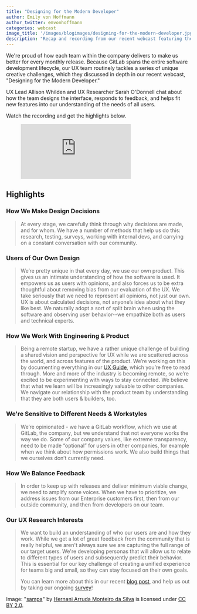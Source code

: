 ```yaml
---
title: "Designing for the Modern Developer" 
author: Emily von Hoffmann
author_twitter: emvonhoffmann
categories: webcast
image_title: '/images/blogimages/designing-for-the-modern-developer.jpg'
description: "Recap and recording from our recent webcast featuring the GitLab user experience (UX) team"
---
```


We're proud of how each team within the company delivers to make us better for every monthly release. Because GitLab spans the entire software development lifecycle, our UX team routinely tackles a series of unique creative challenges, which they discussed in depth in our recent webcast, "Designing for the Modern Developer." 

UX Lead Allison Whilden and UX Researcher Sarah O'Donnell chat about how the team designs the interface, responds to feedback, and helps fit new features into our understanding of the needs of all users. 

Watch the recording and get the highlights below. 

<figure class="video_container">
<iframe src="https://www.youtube.com/embed/CteZol_7pxo" frameborder="0" allowfullscreen="true"> </iframe>
</figure>

## Highlights 

### How We Make Design Decisions

>  At every stage, we carefully think through why decisions are made, and for whom. We have a number of methods that help us do this: research, testing, surveys, working with internal devs, and carrying on a constant conversation with our community. 

### Users of Our Own Design

>  We’re pretty unique in that every day, we use our own product. This gives us an intimate understanding of how the software is used. It empowers us as users with opinions, and also forces us to be extra thoughtful about removing bias from our evaluation of the UX. We take seriously that we need to represent all opinions, not just our own. UX is about calculated decisions, not anyone’s idea about what they like best. We naturally adopt a sort of split brain when using the software and observing user behavior--we empathize both as users and technical experts. 

### How We Work With Engineering & Product

>  Being a remote startup, we have a rather unique challenge of building a shared vision and perspective for UX while we are scattered across the world, and across features of the product. We’re working on this by documenting everything in our [UX Guide](https://docs.gitlab.com/ce/development/ux_guide/index.html), which you’re free to read through. More and more of the industry is becoming remote, so we’re excited to be experimenting with ways to stay connected. We believe that what we learn will be increasingly valuable to other companies. We navigate our relationship with the product team by understanding that they are both users & builders, too.

### We're Sensitive to Different Needs & Workstyles

>  We’re opinionated - we have a GitLab workflow, which we use at GitLab, the company, but we understand that not everyone works the way we do. Some of our company values, like extreme transparency, need to be made “optional” for users in other companies, for example when we think about how permissions work.
We also build things that we ourselves don’t currently need.

### How We Balance Feedback

>  In order to keep up with releases and deliver minimum viable change, we need to amplify some voices. When we have to prioritize, we address issues from our Enterprise customers first, then from our outside community, and then from developers on our team. 

### Our UX Research Interests

>  We want to build an understanding of who our users are and how they work. While we get a lot of great feedback from the community that is really helpful, we aren't always sure we are capturing the full range of our target users. We're developing personas that will allow us to relate to different types of users and subsequently predict their behavior. This is essential for our key challenge of creating a unified experience for teams big and small, so they can stay focused on their own goals. 
>  
>  You can learn more about this in our recent [blog post](https://about.gitlab.com/2017/01/09/the-importance-of-ux-personas/), and help us out by taking our ongoing [survey](https://www.surveymonkey.co.uk/r/GitLab)!


Image: "[sampa](https://www.flickr.com/photos/hernaniarruda/16024464453/in/photolist-qq2yZT-sgt2yF-7kjkZG-bpqhWW-qK4vh3-h5B9UC-oMCrUi-9gJKpU-qWQeTi-efnWXn-pUhcrR-8fm1cc-psKrue-pPHawe-oLfbtH-aE5xLy-ovkdF6-9J1mSD-qGZKyD-ps6b83-iDk8ZW-r1Eduf-pxdXhK-8ffsfR-tR6G7-9ULyyQ-9sWDsM-sUBfz-pJ3tgC-e1Zp8e-9nvpUp-8uWnRL-dFpn8i-qLHf7Q-dtGP2q-piCCWY-sUBp9-pMA9nZ-opiyKu-5AQt2T-h2GewF-iQ8pKS-pt4Ah9-ibqdjv-rdM7zG-fsnLCo-HPffno-oriCvu-6ogK2M-gUBxEg)" by [Hernani Arruda Monteiro da Silva](https://www.flickr.com/photos/hernaniarruda/) is licensed under [CC BY 2.0](https://creativecommons.org/licenses/by/2.0/legalcode).


